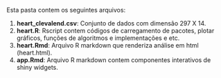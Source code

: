 Esta pasta contem os seguintes arquivos:

1. **heart_clevalend.csv**: Conjunto de dados com dimensão 297 X 14.
2. **heart.R**: Rscript contem códigos de carregamento de pacotes, plotar gráficos, funções de algoritmos e implementações e etc.
3. **heart.Rmd**: Arquivo R markdown que renderiza análise em html (heart.html).
4. **app.Rmd**: Arquivo R markdown contem componentes interativos de shiny widgets. 
